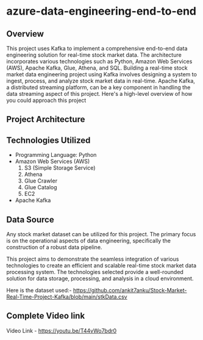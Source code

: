# azure-data-engineering-end-to-end
## Overview
This project uses Kafka to implement a comprehensive end-to-end data engineering solution for real-time stock market data. The architecture incorporates various technologies such as Python, Amazon Web Services (AWS), Apache Kafka, Glue, Athena, and SQL. Building a real-time stock market data engineering project using Kafka involves designing a system to ingest, process, and analyze stock market data in real-time. Apache Kafka, a distributed streaming platform, can be a key component in handling the data streaming aspect of this project. Here's a high-level overview of how you could approach this project

## Project Architecture 



## Technologies Utilized
- Programming Language: Python
- Amazon Web Services (AWS)
  1. S3 (Simple Storage Service)
  2. Athena
  3. Glue Crawler
  4. Glue Catalog
  5. EC2
- Apache Kafka

## Data Source
Any stock market dataset can be utilized for this project. The primary focus is on the operational aspects of data engineering, specifically the construction of a robust data pipeline.

This project aims to demonstrate the seamless integration of various technologies to create an efficient and scalable real-time stock market data processing system. The technologies selected provide a well-rounded solution for data storage, processing, and analysis in a cloud environment.

Here is the dataset used:- https://github.com/ankit7anku/Stock-Market-Real-Time-Project-Kafka/blob/main/stkData.csv


## Complete Video link 

Video Link - https://youtu.be/T44vWo7bdr0
